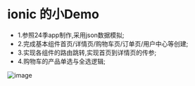 # ionic 的小Demo
- 1.参照24季app制作,采用json数据模拟;
- 2.完成基本组件首页/详情页/购物车页/订单页/用户中心等创建;
- 3.实现各组件的路由跳转,实现首页到详情页的传参;
- 4.购物车的产品单选与全选逻辑;

![image](https://github.com/haohome/demo_ionic/blob/master/src/demo.gif)

